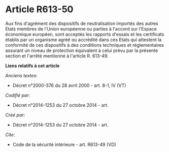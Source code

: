 # Article R613-50

Aux fins d'agrément des dispositifs de neutralisation importés des autres Etats membres de l'Union européenne ou parties à
l'accord sur l'Espace économique européen, sont acceptés les rapports d'essais et les certificats établis par un organisme
agréé ou accrédité dans ces Etats qui attestent la conformité de ces dispositifs à des conditions techniques et
réglementaires assurant un niveau de protection équivalent à celui prévu par la présente section et l'arrêté mentionné à
l'article R. 613-49.

**Liens relatifs à cet article**

_Anciens textes_:

  - Décret n°2000-376 du 28 avril 2000 - art. 8-1, IV (VT)

_Codifié par_:

  - Décret n°2014-1253 du 27 octobre 2014 - art.

_Créé par_:

  - Décret n°2014-1253 du 27 octobre 2014 - art.

_Cite_:

  - Code de la sécurité intérieure - art. R613-49 (VD)

